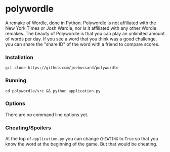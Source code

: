 # polywordle

A remake of Wordle, done in Python. Polywordle is not affiliated with the New York Times or Josh Wardle, nor is it affiliated with any other Wordle remakes. The beauty of Polywordle is that you can play an unlimited amount of words per day. If you see a word that you think was a good challenge, you can share the "share ID" of the word with a friend to compare scores.

### Installation

`git clone https://github.com/joebussard/polywordle`

### Running

`cd polywordle/src && python application.py`

### Options

There are no command line options yet.

### Cheating/Spoilers

At the top of `application.py` you can change `CHEATING` to `True` so that you know the word at the beginning of the game. But that would be cheating.
